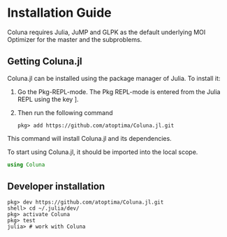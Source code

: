 # Installation Guide

Coluna requires Julia, JuMP and GLPK as the default underlying MOI Optimizer
for the master and the subproblems.

## Getting Coluna.jl

Coluna.jl can be installed using the package manager of Julia. To install
it:

1. Go the Pkg-REPL-mode. The Pkg REPL-mode is entered
   from the Julia REPL using the key ].

2. Then run the following command
   ```
   pkg> add https://github.com/atoptima/Coluna.jl.git
   ```

This command will install Coluna.jl and its dependencies.

To start using Coluna.jl, it should be imported into the local scope.

```julia
using Coluna
```

## Developer installation


```
pkg> dev https://github.com/atoptima/Coluna.jl.git
shell> cd ~/.julia/dev/
pkg> activate Coluna
pkg> test
julia> # work with Coluna
```

